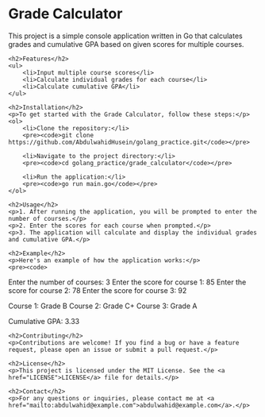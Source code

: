 <!DOCTYPE html>
<html lang="en">
<head>
    <meta charset="UTF-8">
    <meta name="viewport" content="width=device-width, initial-scale=1.0">
    <title>Grade Calculator</title>
</head>
<body>
    <h1>Grade Calculator</h1>
    <p>This project is a simple console application written in Go that calculates grades and cumulative GPA based on given scores for multiple courses.</p>
    
    <h2>Features</h2>
    <ul>
        <li>Input multiple course scores</li>
        <li>Calculate individual grades for each course</li>
        <li>Calculate cumulative GPA</li>
    </ul>
    
    <h2>Installation</h2>
    <p>To get started with the Grade Calculator, follow these steps:</p>
    <ol>
        <li>Clone the repository:</li>
        <pre><code>git clone https://github.com/AbdulwahidHusein/golang_practice.git</code></pre>
        
        <li>Navigate to the project directory:</li>
        <pre><code>cd golang_practice/grade_calculator</code></pre>
        
        <li>Run the application:</li>
        <pre><code>go run main.go</code></pre>
    </ol>
    
    <h2>Usage</h2>
    <p>1. After running the application, you will be prompted to enter the number of courses.</p>
    <p>2. Enter the scores for each course when prompted.</p>
    <p>3. The application will calculate and display the individual grades and cumulative GPA.</p>
    
    <h2>Example</h2>
    <p>Here's an example of how the application works:</p>
    <pre><code>
Enter the number of courses: 3
Enter the score for course 1: 85
Enter the score for course 2: 78
Enter the score for course 3: 92

Course 1: Grade B
Course 2: Grade C+
Course 3: Grade A

Cumulative GPA: 3.33
    </code></pre>
    
    <h2>Contributing</h2>
    <p>Contributions are welcome! If you find a bug or have a feature request, please open an issue or submit a pull request.</p>
    
    <h2>License</h2>
    <p>This project is licensed under the MIT License. See the <a href="LICENSE">LICENSE</a> file for details.</p>
    
    <h2>Contact</h2>
    <p>For any questions or inquiries, please contact me at <a href="mailto:abdulwahid@example.com">abdulwahid@example.com</a>.</p>
</body>
</html>
